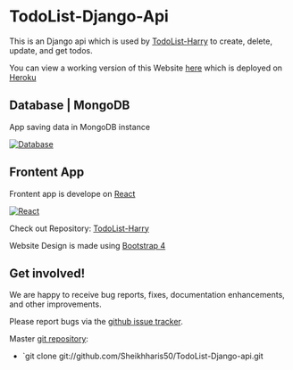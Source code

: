 # TodoList-Django-Api

This is an Django api which is used by
[TodoList-Harry](https://todolist-harry.herokuapp.com/) to create, delete, update, and get todos. 

You can view a working version of this Website
[here](https://todolist-harry.herokuapp.com/) which is deployed on 
[Heroku](https://devcenter.heroku.com/categories/working-with-django)

## Database | MongoDB

App saving data in MongoDB instance 

[![Database](https://techcrunch.com/wp-content/uploads/2019/06/MongoDB_Logo_FullColorBlack_RGB.png)](https://cloud.mongodb.com)

## Frontent App

Frontent app is develope on [React](https://reactjs.org/)

[![React](https://miro.medium.com/max/500/1*cPh7ujRIfcHAy4kW2ADGOw.png)](https://reactjs.org/)

Check out Repository: [TodoList-Harry](https://github.com/Sheikhharis50/TodoList-React.git)

Website Design is made using [Bootstrap 4](https://getbootstrap.com/docs/4.0/getting-started/introduction/)

## Get involved!

We are happy to receive bug reports, fixes, documentation enhancements,
and other improvements.

Please report bugs via the
[github issue tracker](http://github.com/memcachier/examples-django/issues).

Master [git repository](http://github.com/memcachier/examples-django):

* `git clone git://github.com/Sheikhharis50/TodoList-Django-api.git

